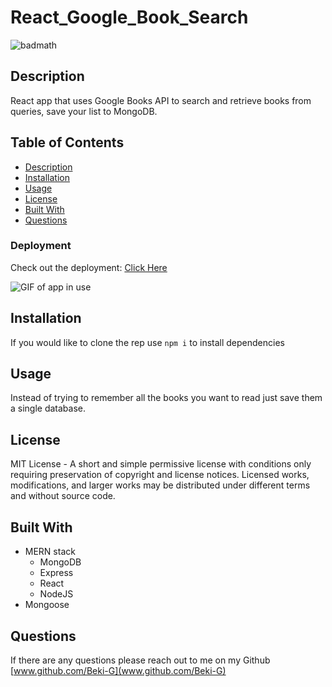 
# React_Google_Book_Search

![badmath](https://img.shields.io/static/v1?label=license&message=MIT%20License&color=green)

## Description 

React app that uses Google Books API to search and retrieve books from queries, save your list to MongoDB.

## Table of Contents
* [Description](#description)
* [Installation](#installation)
* [Usage](#usage)
* [License](#license)
* [Built With](#Build%20With)
* [Questions](#questions)

### Deployment
Check out the deployment: [Click Here](https://react-google-book-searchsave.herokuapp.com/)

![GIF of app in use](./lib/imgs/deployment.gif)

## Installation
If you would like to clone the rep use `npm i` to install dependencies 

## Usage
Instead of trying to remember all the books you want to read just save them a single database.

## License
MIT License - A short and simple permissive license with conditions only requiring preservation of copyright and license notices. Licensed works, modifications, and larger works may be distributed under different terms and without source code.

## Built With
* MERN stack
    * MongoDB
    * Express
    * React
    * NodeJS
* Mongoose

## Questions
If there are any questions please reach out to me on my Github [www.github.com/Beki-G](www.github.com/Beki-G)
